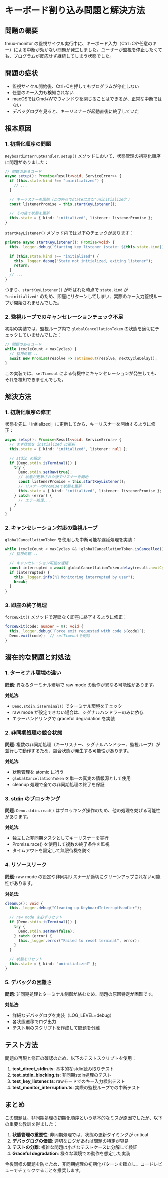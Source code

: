 # キーボード割り込み問題と解決方法

## 問題の概要

tmux-monitor の監視サイクル実行中に、キーボード入力（Ctrl+Cや任意のキー）による中断が効かない問題が発生しました。ユーザーが監視を停止したくても、プログラムが反応せず継続してしまう状態でした。

## 問題の症状

- 監視サイクル開始後、Ctrl+Cを押してもプログラムが停止しない
- 任意のキー入力も検知されない
- macOSではCmd+Wでウィンドウを閉じることはできるが、正常な中断ではない
- デバッグログを見ると、キーリスナーが起動直後に終了していた

## 根本原因

### 1. 初期化順序の問題

`KeyboardInterruptHandler.setup()` メソッドにおいて、状態管理の初期化順序に問題がありました：

```typescript
// 問題のあるコード
async setup(): Promise<Result<void, ServiceError>> {
  if (this.state.kind !== "uninitialized") {
    // ...
  }
  
  // キーリスナーを開始（この時点でstateはまだ"uninitialized"）
  const listenerPromise = this.startKeyListener();
  
  // その後で状態を更新
  this.state = { kind: "initialized", listener: listenerPromise };
}
```

`startKeyListener()` メソッド内では以下のチェックがあります：

```typescript
private async startKeyListener(): Promise<void> {
  this._logger.debug(`Starting key listener (state: ${this.state.kind})`);
  
  if (this.state.kind !== "initialized") {
    this._logger.debug("State not initialized, exiting listener");
    return;
  }
  // ...
}
```

つまり、`startKeyListener()` が呼ばれた時点で `state.kind` が `"uninitialized"` のため、即座にリターンしてしまい、実際のキー入力監視ループが開始されませんでした。

### 2. 監視ループでのキャンセレーションチェック不足

初期の実装では、監視ループ内で `globalCancellationToken` の状態を適切にチェックしていませんでした：

```typescript
// 問題のあるコード
while (cycleCount < maxCycles) {
  // 監視処理...
  await new Promise(resolve => setTimeout(resolve, nextCycleDelay));
}
```

この実装では、`setTimeout` による待機中にキャンセレーションが発生しても、それを検知できませんでした。

## 解決方法

### 1. 初期化順序の修正

状態を先に「initialized」に更新してから、キーリスナーを開始するように修正：

```typescript
async setup(): Promise<Result<void, ServiceError>> {
  // まず状態を initialized に更新
  this.state = { kind: "initialized", listener: null };
  
  // stdin の設定
  if (Deno.stdin.isTerminal()) {
    try {
      Deno.stdin.setRaw(true);
      // 状態が更新された後でリスナーを開始
      const listenerPromise = this.startKeyListener();
      // リスナーのPromiseで状態を更新
      this.state = { kind: "initialized", listener: listenerPromise };
    } catch (error) {
      // エラー処理...
    }
  }
}
```

### 2. キャンセレーション対応の監視ループ

`globalCancellationToken` を使用した中断可能な遅延処理を実装：

```typescript
while (cycleCount < maxCycles && !globalCancellationToken.isCancelled()) {
  // 監視処理...
  
  // キャンセレーション可能な遅延
  const interrupted = await globalCancellationToken.delay(result.nextCycleDelay);
  if (interrupted) {
    this._logger.info("🛑 Monitoring interrupted by user");
    break;
  }
}
```

### 3. 即座の終了処理

`forceExit()` メソッドで遅延なく即座に終了するように修正：

```typescript
forceExit(code: number = 0): void {
  this._logger.debug(`Force exit requested with code ${code}`);
  Deno.exit(code);  // setTimeoutを削除
}
```

## 潜在的な問題と対処法

### 1. ターミナル環境の違い

**問題**: 異なるターミナル環境で raw mode の動作が異なる可能性があります。

**対処法**:
- `Deno.stdin.isTerminal()` でターミナル環境をチェック
- raw mode が設定できない場合は、シグナルハンドラーのみに依存
- エラーハンドリングで graceful degradation を実装

### 2. 非同期処理の競合状態

**問題**: 複数の非同期処理（キーリスナー、シグナルハンドラー、監視ループ）が並行して動作するため、競合状態が発生する可能性があります。

**対処法**:
- 状態管理を atomic に行う
- `globalCancellationToken` を単一の真実の情報源として使用
- cleanup 処理で全ての非同期処理の終了を保証

### 3. stdin のブロッキング

**問題**: `Deno.stdin.read()` はブロッキング操作のため、他の処理を妨げる可能性があります。

**対処法**:
- 独立した非同期タスクとしてキーリスナーを実行
- Promise.race() を使用して複数の終了条件を監視
- タイムアウトを設定して無限待機を防ぐ

### 4. リソースリーク

**問題**: raw mode の設定や非同期リスナーが適切にクリーンアップされない可能性があります。

**対処法**:
```typescript
cleanup(): void {
  this._logger.debug("Cleaning up KeyboardInterruptHandler");
  
  // raw mode を必ずリセット
  if (Deno.stdin.isTerminal()) {
    try {
      Deno.stdin.setRaw(false);
    } catch (error) {
      this._logger.error("Failed to reset terminal", error);
    }
  }
  
  // 状態をリセット
  this.state = { kind: "uninitialized" };
}
```

### 5. デバッグの困難さ

**問題**: 非同期処理とターミナル制御が絡むため、問題の原因特定が困難です。

**対処法**:
- 詳細なデバッグログを実装（LOG_LEVEL=debug）
- 各状態遷移でログ出力
- テスト用のスクリプトを作成して問題を分離

## テスト方法

問題の再現と修正の確認のため、以下のテストスクリプトを使用：

1. **test_direct_stdin.ts**: 基本的なstdin読み取りテスト
2. **test_stdin_blocking.ts**: 非同期stdin処理のテスト
3. **test_key_listener.ts**: rawモードでのキー入力検出テスト
4. **test_monitor_interruption.ts**: 実際の監視ループでの中断テスト

## まとめ

この問題は、非同期処理の初期化順序という基本的なミスが原因でしたが、以下の重要な教訓を得ました：

1. **状態管理の重要性**: 非同期処理では、状態の更新タイミングが critical
2. **デバッグログの価値**: 適切なログがあれば問題の特定が容易
3. **テストの分離**: 複雑な問題は小さなテストケースに分解して検証
4. **Graceful degradation**: 様々な環境での動作を想定した実装

今後同様の問題を防ぐため、非同期処理の初期化パターンを確立し、コードレビューでチェックすることを推奨します。